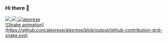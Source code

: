### Hi there 👋
<div>
  <a href="https://alexrese.com">
  <img height="180em" src="https://github-readme-stats.vercel.app/api?username=alexrese&show_icons=true&theme=tokyonight&include_all_commits=true&count_private=true"/>
  <img height="180em" src="https://github-readme-stats.vercel.app/api/top-langs/?username=alexrese&layout=compact&langs_count=16&theme=tokyonight"/>
  <img src="https://komarev.com/ghpvc/?username=alexrese&color=green" alt="alexrese" /> 
</div>
![Snake animation](https://github.com/alexrese/alexrese/blob/output/github-contribution-grid-snake.svg)
